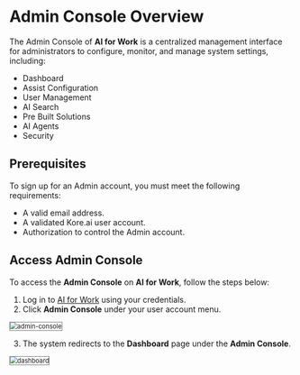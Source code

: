 # Admin Console Overview

The  Admin Console of **AI for Work** is a centralized management interface for administrators to configure, monitor, and manage system settings, including:

* Dashboard
* Assist Configuration
* User Management
* AI Search
* Pre Built Solutions
* AI Agents
* Security

## Prerequisites

To sign up for an Admin account, you must meet the following requirements:

* A valid email address.
* A validated Kore.ai user account. 
* Authorization to control the Admin account. 

## Access Admin Console

To access the **Admin Console** on **AI for Work**, follow the steps below:

1. Log in to [AI for Work](https://eva.kore.ai/login) using your credentials.
2. Click **Admin Console** under your user account menu.  
<img src="../images/admin-console.png" alt="admin-console" title="admin-console" style="border: 1px solid gray; zoom:80%;">

3. The system redirects to the **Dashboard** page under the **Admin Console**.  
<img src="../images/dashboard.png" alt="dashboard" title="dashboard" style="border: 1px solid gray; zoom:80%;">  

